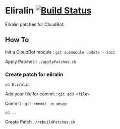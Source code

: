 Eliralin [![Build Status](https://travis-ci.org/daboross/Eliralin.png)](https://travis-ci.org/daboross/Eliralin)
===========

Eliralin patches for CloudBot.


How To
-----------

Init a CloudBot module : `git submodule update --init`

Apply Patches : `./applyPatches.sh`

### Create patch for eliralin ###

`cd Eliralin`

Add your file for commit : `git add <file>`

Commit : `git commit -m <msg>`

`cd ..`

Create Patch `./rebuildPatches.sh`
